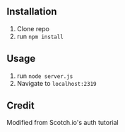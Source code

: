 ## Installation

1. Clone repo
2. run `npm install`

## Usage

1. run `node server.js`
2. Navigate to `localhost:2319`

## Credit

Modified from Scotch.io's auth tutorial
